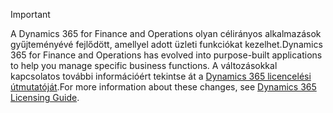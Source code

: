 > [!IMPORTANT]
> <span data-ttu-id="9bb1b-101">A Dynamics 365 for Finance and Operations olyan célirányos alkalmazások gyűjteményévé fejlődött, amellyel adott üzleti funkciókat kezelhet.</span><span class="sxs-lookup"><span data-stu-id="9bb1b-101">Dynamics 365 for Finance and Operations has evolved into purpose-built applications to help you manage specific business functions.</span></span> <span data-ttu-id="9bb1b-102">A változásokkal kapcsolatos további információért tekintse át a [Dynamics 365 licencelési útmutatóját](https://mbs.microsoft.com/Files/public/365/Dynamics365LicensingGuide.pdf).</span><span class="sxs-lookup"><span data-stu-id="9bb1b-102">For more information about these changes, see [Dynamics 365 Licensing Guide](https://mbs.microsoft.com/Files/public/365/Dynamics365LicensingGuide.pdf).</span></span>
 
